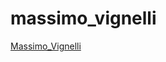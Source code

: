 # massimo_vignelli

[Massimo_Vignelli](https://gemma-ferguson.github.io/massimo_vignelli/vignelli.html)

 
